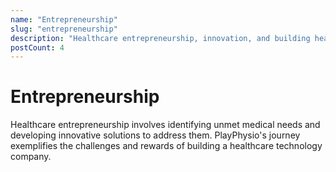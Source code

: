 ```yaml
---
name: "Entrepreneurship"
slug: "entrepreneurship"
description: "Healthcare entrepreneurship, innovation, and building healthcare technology companies"
postCount: 4
---
```


# Entrepreneurship

Healthcare entrepreneurship involves identifying unmet medical needs and developing innovative solutions to address them. PlayPhysio's journey exemplifies the challenges and rewards of building a healthcare technology company.
